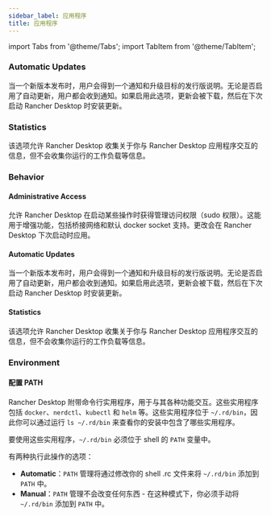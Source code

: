 ```yaml
---
sidebar_label: 应用程序
title: 应用程序
---
```


import Tabs from '@theme/Tabs';
import TabItem from '@theme/TabItem';

<Tabs groupId="os">
<TabItem value="Windows">

### Automatic Updates

当一个新版本发布时，用户会得到一个通知和升级目标的发行版说明。无论是否启用了自动更新，用户都会收到通知。如果启用此选项，更新会被下载，然后在下次启动 Rancher Desktop 时安装更新。

### Statistics

该选项允许 Rancher Desktop 收集关于你与 Rancher Desktop 应用程序交互的信息，但不会收集你运行的工作负载等信息。

</TabItem>
<TabItem value="macOS & Linux">

### Behavior

#### Administrative Access

允许 Rancher Desktop 在启动某些操作时获得管理访问权限（sudo 权限）。这能用于增强功能，包括桥接网络和默认 docker socket 支持。更改会在 Rancher Desktop 下次启动时应用。

#### Automatic Updates

当一个新版本发布时，用户会得到一个通知和升级目标的发行版说明。无论是否启用了自动更新，用户都会收到通知。如果启用此选项，更新会被下载，然后在下次启动 Rancher Desktop 时安装更新。

#### Statistics

该选项允许 Rancher Desktop 收集关于你与 Rancher Desktop 应用程序交互的信息，但不会收集你运行的工作负载等信息。

### Environment

#### 配置 PATH

Rancher Desktop 附带命令行实用程序，用于与其各种功能交互。这些实用程序包括 `docker`、`nerdctl`、`kubectl` 和 `helm` 等。这些实用程序位于 `~/.rd/bin`，因此你可以通过运行 `ls ~/.rd/bin` 来查看你的安装中包含了哪些实用程序。

要使用这些实用程序，`~/.rd/bin` 必须位于 shell 的 `PATH` 变量中。

有两种执行此操作的选项：

- **Automatic**：`PATH` 管理将通过修改你的 shell .rc 文件来将 `~/.rd/bin` 添加到 `PATH` 中。
- **Manual**：`PATH` 管理不会改变任何东西 - 在这种模式下，你必须手动将 `~/.rd/bin` 添加到 `PATH` 中。

</TabItem>
</Tabs>
